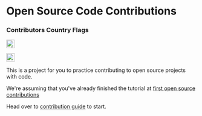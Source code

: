 # Open Source Code Contributions

### Contributors Country Flags
<kbd><img title="Nigeria" alt="Nigeria" src="https://cdn.statically.io/gh/hjnilsson/country-flags/master/svg/ng.svg" width="22"></kbd>

<kbd><img title="Uganda" alt="Uganda" src="https://cdn.statically.io/gh/hjnilsson/country-flags/master/svg/ug.svg" width="22"></kbd>

This is a project for you to practice contributing to open source projects with code.

We're assuming that you've already finished the tutorial at [first open source contributions](https://github.com/btrust-builders/first-open-source-contributions)

Head over to [contribution guide](https://github.com/btrust-builders/open-source-code-contributions/blob/main/docs/CONTRIBUTING.md) to start.

